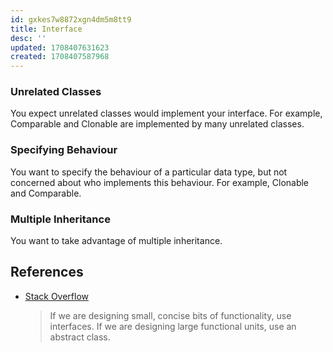 ```yaml
---
id: gxkes7w8872xgn4dm5m8tt9
title: Interface
desc: ''
updated: 1708407631623
created: 1708407587968
---
```



### Unrelated Classes

You expect unrelated classes would implement your interface. For example, Comparable and Clonable are implemented by many unrelated classes.

### Specifying Behaviour

You want to specify the behaviour of a particular data type, but not concerned about who implements this behaviour. For example, Clonable and Comparable.

### Multiple Inheritance

You want to take advantage of multiple inheritance.

## References

- [Stack Overflow](https://stackoverflow.com/questions/20193091/recommendations-for-abstract-classes-vs-interfaces#:~:text=If%20you%20are%20designing%20small,component%2C%20use%20an%20abstract%20class.)
    > If we are designing small, concise bits of functionality, use interfaces. If we are designing large functional units, use an abstract class.